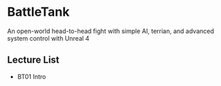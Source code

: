 # BattleTank
An open-world head-to-head fight with simple AI, terrian, and advanced system control with Unreal 4


## Lecture List
* BT01 Intro
